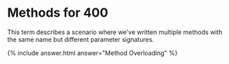 # Methods for 400

This term describes a scenario where we've written multiple methods with
the same name but different parameter signatures.

{% include answer.html answer="Method Overloading" %}
